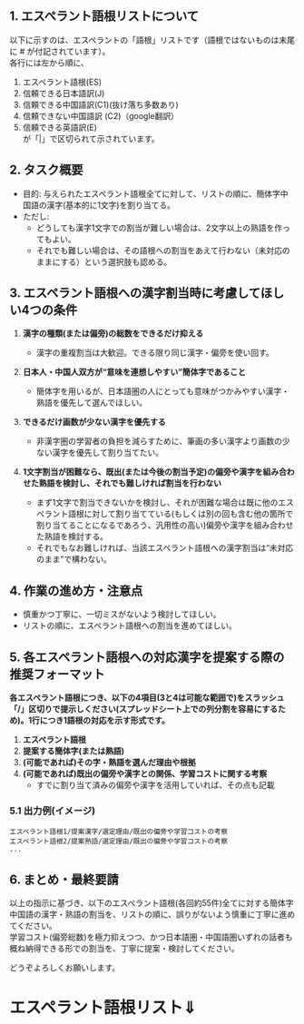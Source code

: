 
## 1. エスペラント語根リストについて
以下に示すのは、エスペラントの「語根」リストです（語根ではないものは末尾に # が付記されています）。  
各行には左から順に、  
1. エスペラント語根(ES)  
2. 信頼できる日本語訳(J)  
3. 信頼できる中国語訳(C1)(抜け落ち多数あり)  
4. 信頼できない中国語訳 (C2)（google翻訳）  
5. 信頼できる英語訳(E)  
が「|」で区切られて示されています。

## 2. タスク概要
- 目的: 与えられたエスペラント語根全てに対して、リストの順に、簡体字中国語の漢字(基本的に1文字)を割り当てる。  
- ただし:
  - どうしても漢字1文字での割当が難しい場合は、2文字以上の熟語を作ってもよい。  
  - それでも難しい場合は、その語根への割当をあえて行わない（未対応のままにする）という選択肢も認める。

## 3. エスペラント語根への漢字割当時に考慮してほしい4つの条件
1. **漢字の種類(または偏旁)の総数をできるだけ抑える**  
   - 漢字の重複割当は大歓迎。できる限り同じ漢字・偏旁を使い回す。


2. **日本人・中国人双方が“意味を連想しやすい”簡体字であること**  
   - 簡体字を用いるが、日本語圏の人にとっても意味がつかみやすい漢字・熟語を優先して選んでほしい。

3. **できるだけ画数が少ない漢字を優先する**  
   - 非漢字圏の学習者の負担を減らすために、筆画の多い漢字より画数の少ない漢字を優先して割り当てたい。

4. **1文字割当が困難なら、既出(または今後の割当予定)の偏旁や漢字を組み合わせた熟語を検討し、それでも難しければ割当を行わない**  
   - まず1文字で割当できないかを検討し、それが困難な場合は既に他のエスペラント語根に対して割り当てている(もしくは別の回も含む他の箇所で割り当てることになるであろう、汎用性の高い)偏旁や漢字を組み合わせた熟語を検討する。  
   - それでもなお難しければ、当該エスペラント語根への漢字割当は“未対応のまま”で構わない。

## 4. 作業の進め方・注意点
- 慎重かつ丁寧に、一切ミスがないよう検討してほしい。  
- リストの順に、エスペラント語根への割当を進めてほしい。


## 5. 各エスペラント語根への対応漢字を提案する際の推奨フォーマット  
**各エスペラント語根につき、以下の4項目(3と4は可能な範囲で)をスラッシュ「/」区切りで提示しください(スプレッドシート上での列分割を容易にするため)。1行につき1語根の対応を示す形式です。**

1. **エスペラント語根**  
2. **提案する簡体字(または熟語)**  
3. **(可能であれば)その字・熟語を選んだ理由や根拠**  
4. **(可能であれば)既出の偏旁や漢字との関係、学習コストに関する考察**  
   - すでに割り当て済みの偏旁や漢字を活用していれば、その点も記載  

### 5.1 出力例(イメージ)  
```
エスペラント語根1/提案漢字/選定理由/既出の偏旁や学習コストの考察
エスペラント語根2/提案熟語/選定理由/既出の偏旁や学習コストの考察
...
```

## 6. まとめ・最終要請
以上の指示に基づき、以下のエスペラント語根(各回約55件)全てに対する簡体字中国語の漢字・熟語の割当を、リストの順に、誤りがないよう慎重に丁寧に進めてください。  
学習コスト(偏旁総数)を極力抑えつつ、かつ日本語圏・中国語圏いずれの話者も概ね納得できる形での割当を、丁寧に提案・検討してください。  

どうぞよろしくお願いします。

# エスペラント語根リスト⇓
